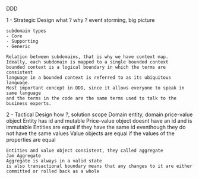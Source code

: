 DDD

1 - Strategic Design
	what ? why ?
	event storming, big picture
	
	subdomain types
	- Core
	- Supporting
	- Generic
	
	Relation between subdomains, that is why we have context map.
	Ideally, each subdomain is mapped to a single bounded context
	bounded context is a logical boundary in which the terms are consistent
	language in a bounded context is referred to as its ubiquitous language.
	Most important concept in DDD, since it allows everyone to speak in same language
	and the terms in the code are the same terms used to talk to the business experts.
	
2 - Tactical Design
	how ?, solution scope
	Domain entity, domain price-value object
	Entity has id and mutable
	Price-value object doesnt have an id and is immutable
	Entities are equal if they have the same id eventhough they do not have the same values
	Value objects are equal if the values of the properties are equal
	
	Entities and value object consistent, they called aggregate
	Jam Aggregate
	Aggregate is always in a valid state
	is also transactional boundary means that any changes to it are either committed or rolled back as a whole
